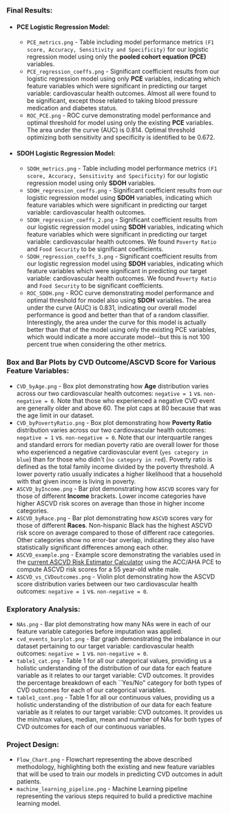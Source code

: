 ### Final Results:
- #### PCE Logistic Regression Model:
  - `PCE_metrics.png` - Table including model performance metrics `(F1 score, Accuracy, Sensitivity and Specificity)` for our logistic regression model using only the **pooled cohort equation (PCE)** variables.
  - `PCE_regression_coeffs.png` - Significant coefficient results from our logistic regression model using only **PCE** variables, indicating which feature variables which were significant in predicting our target variable: cardiovascular health outcomes. Almost all were found to be significant, except those related to taking blood pressure medication and diabetes status. 
  - `ROC_PCE.png` - ROC curve demonstrating model performance and optimal threshold for model using only the existing **PCE** variables. The area under the curve (AUC) is 0.814. Optimal threshold optimizing both sensitivity and specificity is identified to be 0.672.

- #### SDOH Logistic Regression Model:
  - `SDOH_metrics.png` - Table including model performance metrics `(F1 score, Accuracy, Sensitivity and Specificity)` for our logistic regression model using only **SDOH** variables.
  - `SDOH_regression_coeffs.png` - Significant coefficient results from our logistic regression model using **SDOH** variables, indicating which feature variables which were significant in predicting our target variable: cardiovascular health outcomes.
  - `SDOH_regression_coeffs_2.png` - Significant coefficient results from our logistic regression model using **SDOH** variables, indicating which feature variables which were significant in predicting our target variable: cardiovascular health outcomes. We found `Poverty Ratio` and `Food Security` to be significant coefficients. 
  - `SDOH_regression_coeffs_3.png` - Significant coefficient results from our logistic regression model using **SDOH** variables, indicating which feature variables which were significant in predicting our target variable: cardiovascular health outcomes. We found `Poverty Ratio` and `Food Security` to be significant coefficients.
  - `ROC_SDOH.png` - ROC curve demonstrating model performance and optimal threshold for model also using **SDOH** variables. The area under the curve (AUC) is 0.831, indicating our overall model performance is good and better than that of a random classifier. Interestingly, the area under the curve for this model is actually better than that of the model using only the existing PCE variables, which would indicate a more accurate model--but this is not 100 percent true when considering the other metrics.


### Box and Bar Plots by CVD Outcome/ASCVD Score for Various Feature Variables:
- `CVD_byAge.png` - Box plot demonstrating how **Age** distribution varies across our two cardiovascular health outcomes: `negative = 1` vs. `non-negative = 0`. Note that those who experienced a negative CVD event are generally older and above 60. The plot caps at 80 because that was the age limit in our dataset.
- `CVD_byPovertyRatio.png` - Box plot demonstrating how **Poverty Ratio** distribution varies across our two cardiovascular health outcomes: `negative = 1` vs. `non-negative = 0`. Note that our interquartile ranges and standard errors for median poverty ratio are overall lower for those who experienced a negative cardiovascular event (``yes category in blue``) than for those who didn't (``no category in red``). Poverty ratio is defined as the total family income divided by the poverty threshold. A lower poverty ratio usually indicates a higher likelihood that a household with that given income is living in poverty.
- `ASCVD_byIncome.png` - Bar plot demonstrating how `ASCVD` scores vary for those of different **Income** brackets. Lower income categories have higher ASCVD risk scores on average than those in higher income categories.
- `ASCVD_byRace.png` - Bar plot demonstrating how `ASCVD` scores vary for those of different **Races**. Non-hispanic Black has the highest ASCVD risk score on average compared to those of different race categories. Other categories show no error-bar overlap, indicating they also have statistically significant differences among each other. 
- `ASCVD_example.png` - Example score demonstrating the variables used in the [current ASCVD Risk Estimator Calculator](https://tools.acc.org/ascvd-risk-estimator-plus/#!/calculate/estimate/) using the ACC/AHA PCE to compute  ASCVD risk scores for a 55 year-old white male.
- `ASCVD_vs_CVDoutcomes.png` - Violin plot demonstrating how the ASCVD score distribution varies between our two cardiovascular health outcomes: `negative = 1` vs. `non-negative = 0`.

### Exploratory Analysis:
- `NAs.png` - Bar plot demonstrating how many NAs were in each of our feature variable categories before imputation was applied.
- `cvd_events_barplot.png` - Bar graph demonstrating the imbalance in our dataset pertaining to our target variable: cardiovascular health outcomes: `negative = 1` vs. `non-negative = 0`.
- `table1_cat.png` - Table 1 for all our categorical values, providing us a holistic understanding of the distribution of our data for each feature variable as it relates to our target variable: CVD outcomes. It provides the percentage breakdown of each ``Yes/No" category for both types of CVD outcomes for each of our  categorical variables.
- `table1_cont.png` - Table 1 for all our continuous values, providing us a holistic understanding of the distribution of our data for each feature variable as it relates to our target variable: CVD outcomes. It provides us the min/max values, median, mean and number of NAs for both types of CVD outcomes for each of our continuous variables. 

### Project Design: 
- `Flow_Chart.png` - Flowchart representing the above described methodology, highlighting both the existing and new feature variables that will be used to train our models in predicting CVD outcomes in adult patients.
- `machine_learning_pipeline.png` - Machine Learning pipeline representing the various steps required to build a predictive machine learning model.





